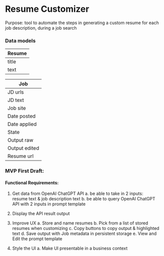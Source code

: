 # Resume Customizer

Purpose: tool to automate the steps in generating a custom resume for each job description, during a job search

### Data models

| Resume |
| ------- |
| title   |
| text    |


| Job     |
| ------- |
| JD urls |
| JD text |
| Job site |
| Date posted |
| Date applied |
| State |
| Output raw |
| Output edited |
| Resume url |


### MVP First Draft:

#### Functional Requirements:

1. Get data from OpenAI ChatGPT API
    a. be able to take in 2 inputs: resume text & job description text
    b. be able to query OpenAI ChatGPT API with 2 inputs in prompt template

2. Display the API result output

3. Improve UX
    a. Store and name resumes
    b. Pick from a list of stored resumes when customizing
    c. Copy buttons to copy output & highlighted text
    d. Save output with Job metadata in persistent storage
    e. View and Edit the prompt template

4. Style the UI
    a. Make UI presentable in a business context

